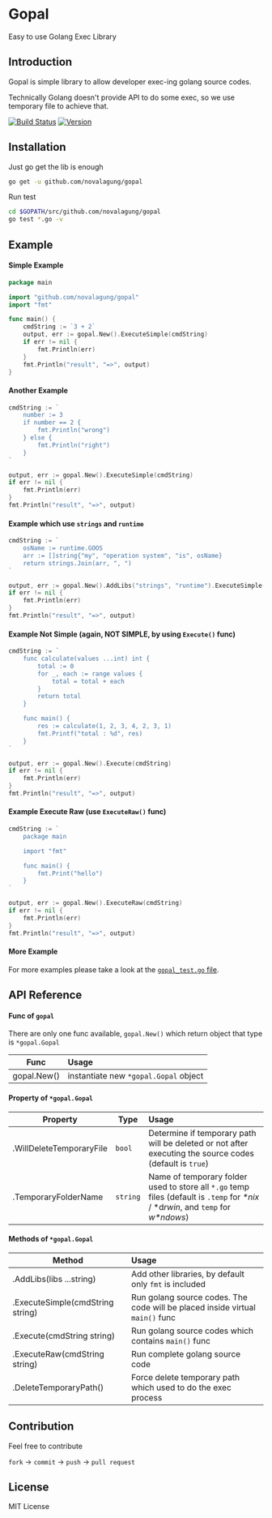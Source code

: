 # Gopal

Easy to use Golang Exec Library


## Introduction

Gopal is simple library to allow developer exec-ing golang source codes.

Technically Golang doesn't provide API to do some exec, so we use temporary file to achieve that.

[![Build Status](https://travis-ci.org/novalagung/gopal.png?branch=master)](https://travis-ci.org/novalagung/gopal)
[![Version](http://img.shields.io/cocoapods/v/gopal.svg)](http://cocoadocs.org/docsets/gopal)

## Installation

Just go get the lib is enough

```bash
go get -u github.com/novalagung/gopal
```

Run test

```bash
cd $GOPATH/src/github.com/novalagung/gopal
go test *.go -v
```

## Example

#### Simple Example

```go
package main

import "github.com/novalagung/gopal"
import "fmt"

func main() {
	cmdString := `3 + 2`
	output, err := gopal.New().ExecuteSimple(cmdString)
	if err != nil {
		fmt.Println(err)
	}
	fmt.Println("result", "=>", output)
}
```

#### Another Example

```go
cmdString := `
	number := 3
	if number == 2 {
		fmt.Println("wrong")
	} else {
		fmt.Println("right")
	}
`

output, err := gopal.New().ExecuteSimple(cmdString)
if err != nil {
	fmt.Println(err)
}
fmt.Println("result", "=>", output)
```

#### Example which use `strings` and `runtime`

```go
cmdString := `
	osName := runtime.GOOS
	arr := []string{"my", "operation system", "is", osName}
	return strings.Join(arr, ", ")
`

output, err := gopal.New().AddLibs("strings", "runtime").ExecuteSimple(cmdString)
if err != nil {
	fmt.Println(err)
}
fmt.Println("result", "=>", output)
```

#### Example Not Simple (again, NOT SIMPLE, by using `Execute()` func)

```go
cmdString := `
	func calculate(values ...int) int {
		total := 0
		for _, each := range values {
			total = total + each
		}
		return total
	}

	func main() {
		res := calculate(1, 2, 3, 4, 2, 3, 1)
		fmt.Printf("total : %d", res)
	}
`

output, err := gopal.New().Execute(cmdString)
if err != nil {
	fmt.Println(err)
}
fmt.Println("result", "=>", output)
```

#### Example Execute Raw (use `ExecuteRaw()` func)

```go
cmdString := `
	package main

	import "fmt"

	func main() {
		fmt.Print("hello")
	}
`

output, err := gopal.New().ExecuteRaw(cmdString)
if err != nil {
	fmt.Println(err)
}
fmt.Println("result", "=>", output)
```

#### More Example

For more examples please take a look at the [`gopal_test.go` file](https://github.com/novalagung/gopal/blob/master/gopal_test.go).

## API Reference

#### Func of `gopal`

There are only one func available, `gopal.New()` which return object that type is `*gopal.Gopal`

| Func        | Usage          |
| ----------- | :------------- |
| gopal.New() | instantiate new `*gopal.Gopal` object |

#### Property of `*gopal.Gopal`

| Property    | Type | Usage          |
| ----------- | ---- | :------------- |
| .WillDeleteTemporaryFile | `bool` | Determine if temporary path will be deleted or not after executing the source codes (default is `true`) |
| .TemporaryFolderName | `string` | Name of temporary folder used to store all `*.go` temp files (default is `.temp` for *\*nix* / \*d*rwin*, and `temp` for *w\*ndows*) | Run golang source codes. The code will be placed inside virtual `main()` func |

#### Methods of `*gopal.Gopal`

| Method      | Usage          |
| ----------- | :------------- |
| .AddLibs(libs ...string) | Add other libraries, by default only `fmt` is included |
| .ExecuteSimple(cmdString string) | Run golang source codes. The code will be placed inside virtual `main()` func |
| .Execute(cmdString string) | Run golang source codes which contains `main()` func |
| .ExecuteRaw(cmdString string) | Run complete golang source code |
| .DeleteTemporaryPath() | Force delete temporary path which used to do the exec process |


## Contribution

Feel free to contribute

`fork` -> `commit` -> `push` -> `pull request`


## License

MIT License
